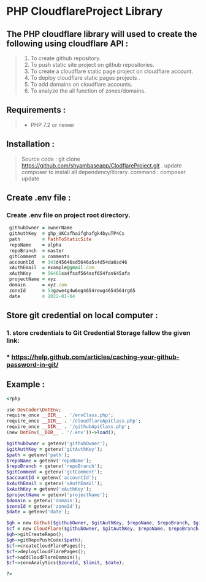# PHP CloudflareProject Library

## The PHP cloudflare library will used to create the following using cloudflare API :

> 1. To create github repository.
> 2. To push static site project on github repositories.
> 3. To create a cloudflare static page project on cloudflare account.
> 4. To deploy cloudflare static pages projects .
> 5. To add domains on cloudflare accounts.
> 6. To analyze the all function of zones/domains.

## Requirements :

> * PHP 7.2 or newer

## Installation :

> Source code : git clone https://github.com/shyambaseapp/ClodflareProject.git .
> update composer to install all dependency/library.
> command : composer update

## Create .env file :

### Create .env file on project root directory.

```ruby
 githubOwner = ownerName
 gitAuthKey  = ghp_UKCafhaifghafgk4byuTP4Cs
 path        = PathToStaticSite
 repoName    = alpha
 repoBranch  = master
 gitComment  = comments
 accountId   = 343d45646sd5646a5s4d54da6sd46
 xAuthEmail  = example@gmail.com
 xAuthKey    = 56465sa4fsaf564asf654fas645afa
 projectName = xyz
 domain      = xyz.com
 zoneId      = 54gawe4g4w6eg4654rewg4654564rg65
 date        = 2022-01-04                       
```

##  Store git credential on local computer :
###  1. store credentials to Git Credential Storage fallow the given link:

###   *  https://help.github.com/articles/caching-your-github-password-in-git/


## Example :

 ```ruby
 <?php

 use DevCoder\DotEnv;
 require_once __DIR__ . '/envClass.php';
 require_once __DIR__ . '/cloudflareApiClass.php';
 require_once __DIR__ . '/githubApiClass.php';
 (new DotEnv(__DIR__ . '/.env'))->load();

 $githubOwner = getenv('githubOwner');
 $gitAuthKey = getenv('gitAuthKey');
 $path = getenv('path');
 $repoName = getenv('repoName');
 $repoBranch = getenv('repoBranch');
 $gitComment = getenv('gitComment');
 $accountId = getenv('accountId');
 $xAuthEmail = getenv('xAuthEmail');
 $xAuthKey = getenv('xAuthKey');
 $projectName = getenv('projectName');
 $domain = getenv('domain');
 $zoneId = getenv('zoneId');
 $date = getenv('date');

 $gh = new Github($githubOwner, $gitAuthKey, $repoName, $repoBranch, $gitComment);
 $cf = new CloudFlare($githubOwner, $gitAuthKey, $repoName, $repoBranch, $gitComment, $xAuthEmail, $xAuthKey, $domain, $accountId, $projectName);
 $gh->gitCreateRepo();
 $gh->gitRepoPushCode($path);
 $cf->createCloudFlarePages();
 $cf->deployCloudFlarePages();
 $cf->addCloudFlareDomain();
 $cf->zoneAnalytics($zoneId, $limit, $date);

 ?>
```
